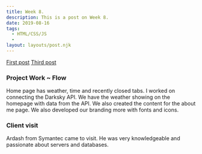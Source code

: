 ```yaml
---
title: Week 8.
description: This is a post on Week 8.
date: 2019-08-16
tags:
  - HTML/CSS/JS
  - 
layout: layouts/post.njk
---
```

<a href="{{ '/posts/firstpost/' | url }}">First post</a>
<a href="{{ '/posts/thirdpost/' | url }}">Third post</a>

### Project Work ~ Flow
Home page has weather, time and recently closed tabs. I worked on connecting the Darksky API. We have the weather showing on the homepage with data from the API. We also created the content for the about me page. We also developed our branding more with fonts and icons. 

### Client visit
Ardash from Symantec came to visit. He was very knowledgeable and passionate about servers and databases. 